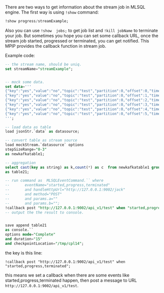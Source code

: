 There are two ways to get information about the stream job in MLSQL engine.
The first way is using `!show` command:

```sql
!show progress/streamExample;
```

Also you can use `!show  jobs;` to get job list and `!kill jobName` to terminate your job. But sometimes you hope you can set some callback URL, once the stream job started, progressed or terminated, you can get notified. This MPIP provides the callback function in stream job.

Example code:

```sql
-- the stream name, should be uniq.
set streamName="streamExample";


-- mock some data.
set data='''
{"key":"yes","value":"no","topic":"test","partition":0,"offset":0,"timestamp":"2008-01-24 18:01:01.001","timestampType":0}
{"key":"yes","value":"no","topic":"test","partition":0,"offset":1,"timestamp":"2008-01-24 18:01:01.002","timestampType":0}
{"key":"yes","value":"no","topic":"test","partition":0,"offset":2,"timestamp":"2008-01-24 18:01:01.003","timestampType":0}
{"key":"yes","value":"no","topic":"test","partition":0,"offset":3,"timestamp":"2008-01-24 18:01:01.003","timestampType":0}
{"key":"yes","value":"no","topic":"test","partition":0,"offset":4,"timestamp":"2008-01-24 18:01:01.003","timestampType":0}
{"key":"yes","value":"no","topic":"test","partition":0,"offset":5,"timestamp":"2008-01-24 18:01:01.003","timestampType":0}
''';

-- load data as table
load jsonStr.`data` as datasource;

-- convert table as stream source
load mockStream.`datasource` options 
stepSizeRange="0-3"
as newkafkatable1;

-- aggregation 
select cast(key as string) as k,count(*) as c  from newkafkatable1 group by key
as table21;

-- run command as  MLSQLEventCommand.`` where
--       eventName="started,progress,terminated"
--       and handleHttpUrl="http://127.0.0.1:9002/jack"
--       and method="POST"
--       and params.a=""
--       and params.b="";
!callback post "http://127.0.0.1:9002/api_v1/test" when "started,progress,terminated";
-- output the the result to console.


save append table21  
as console.`` 
options mode="Complete"
and duration="15"
and checkpointLocation="/tmp/cpl14";

```

the key is this line:

```
!callback post "http://127.0.0.1:9002/api_v1/test" when "started,progress,terminated";
```

this means we set a callback when there are some events like started,progress,terminated happen, then post a message to URL `http://127.0.0.1:9002/api_v1/test`.


